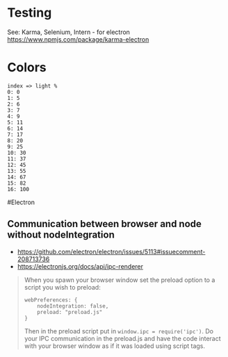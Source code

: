 # Testing

See: Karma, Selenium, Intern - for electron
https://www.npmjs.com/package/karma-electron

# Colors

    index => light %
    0: 0
    1: 5
    2: 6
    3: 7
    4: 9
    5: 11
    6: 14
    7: 17
    8: 20
    9: 25
    10: 30
    11: 37
    12: 45
    13: 55
    14: 67
    15: 82
    16: 100
    
#Electron

## Communication between browser and node without nodeIntegration

* https://github.com/electron/electron/issues/5113#issuecomment-208713736
* https://electronjs.org/docs/api/ipc-renderer
> When you spawn your browser window set the preload option to a script you wish to preload:
> 
> ```
> webPreferences: {
>     nodeIntegration: false,
>     preload: "preload.js"
> }
> ```
> 
> Then in the preload script put in `window.ipc = require('ipc')`. Do your IPC communication in the preload.js and have the code interact with your browser window as if it was loaded using script tags.


